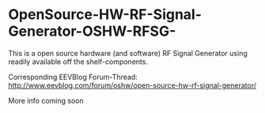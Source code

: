# OpenSource-HW-RF-Signal-Generator-OSHW-RFSG-
This is a open source hardware (and software) RF Signal Generator using readily available off the shelf-components. 

Corresponding EEVBlog Forum-Thread: http://www.eevblog.com/forum/oshw/open-source-hw-rf-signal-generator/

More info coming soon
